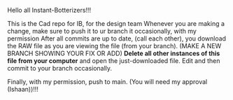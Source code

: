 Hello all Instant-Botterizers!!!

This is the Cad repo for IB, for the design team
Whenever you are making a change, make sure to push it to ur branch it occasionally, with my permission
After all commits are up to date, (call each other), you download the RAW file as you are viewing the file (from your branch). (MAKE A NEW BRANCH SHOWING YOUR FIX OR ADD)
**Delete all other instances of this file from your computer** and open the just-downloaded file. Edit and then commit to your branch occasionally.

Finally, with my permission, push to main. (You will need my approval (Ishaan))!!!
